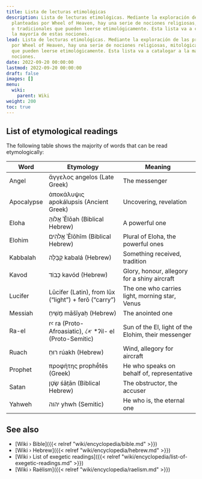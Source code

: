 ```yaml
---
title: Lista de lecturas etimológicas
description: Lista de lecturas etimológicas. Mediante la exploración de las premisas
  planteadas por Wheel of Heaven, hay una serie de nociones religiosas, mitológicas
  o tradicionales que pueden leerse etimológicamente. Esta lista va a catalogar a
  la mayoría de estas nociones.
lead: Lista de lecturas etimológicas. Mediante la exploración de las premisas planteadas
  por Wheel of Heaven, hay una serie de nociones religiosas, mitológicas o tradicionales
  que pueden leerse etimológicamente. Esta lista va a catalogar a la mayoría de estas
  nociones.
date: 2022-09-20 00:00:00
lastmod: 2022-09-20 00:00:00
draft: false
images: []
menu:
  wiki:
    parent: Wiki
weight: 200
toc: true
---
```


## List of etymological readings

The following table shows the majority of words that can be read etymologically:

| Word                  | Etymology                                               | Meaning                                        |
|-----------------------|---------------------------------------------------------|------------------------------------------------|
| Angel                 | ἄγγελος angelos (Late Greek)                            | The messenger                                  |
| Apocalypse            | ἀποκάλυψις apokálupsis (Ancient Greek)                  | Uncovering, revelation                         |
| Eloha                 | אֱלוֹהַּ ʾĔlōah (Biblical Hebrew)                           | A powerful one                                 |
| Elohim                | אֱלֹהִים ʾĔlōhīm (Biblical Hebrew)                         | Plural of Eloha, the powerful ones             |
| Kabbalah              | קַבָּלָה kabalá (Hebrew)                                    | Something received, tradition                  |
| Kavod                 | כָּבוֹד kavód (Hebrew)                                     | Glory, honour, allegory for a shiny aircraft   |
| Lucifer               | Lūcifer (Latin), from lūx (“light”) + ferō (“carry”)    | The one who carries light, morning star, Venus |
| Messiah               | מָשִׁיחַ māšīyaḥ (Hebrew)                                   | The anointed one                               |
| Ra-el                 | rꜥ ra (Proto-Afroasiatic), 𐤀𐤋 *ʔil- el (Proto-Semitic)  | Sun of the El, light of the Elohim, their messenger |
| Ruach                 | רוּחַ rúakh (Hebrew)                                      | Wind, allegory for aircraft                    |
| Prophet               | προφήτης prophḗtēs (Greek)                              | He who speaks on behalf of, representative     |
| Satan                 | שָׂטָן śāṭān (Biblical Hebrew)                             | The obstructor, the accuser                    |
| Yahweh                | יהוה yhwh (Semitic)                                     | He who is, the eternal one                     |

## See also

- [Wiki › Bible]({{< relref "wiki/encyclopedia/bible.md" >}})
- [Wiki › Hebrew]({{< relref "wiki/encyclopedia/hebrew.md" >}})
- [Wiki › List of exegetic readings]({{< relref "wiki/encyclopedia/list-of-exegetic-readings.md" >}})
- [Wiki › Raëlism]({{< relref "wiki/encyclopedia/raelism.md" >}})